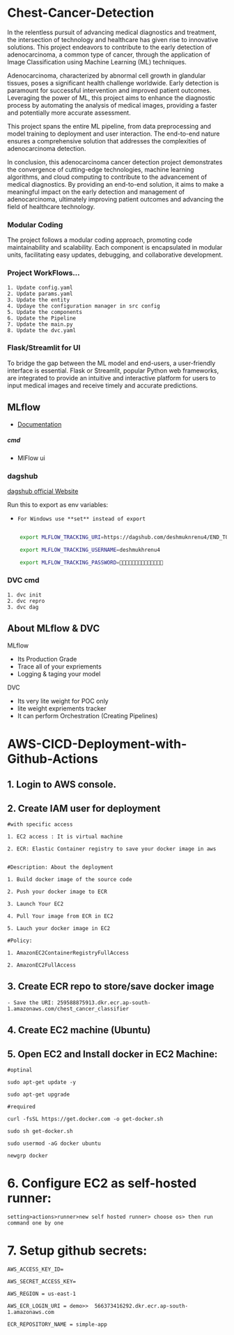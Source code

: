 # Chest-Cancer-Detection
In the relentless pursuit of advancing medical diagnostics and treatment, the intersection of technology and healthcare has given rise to innovative solutions. This project endeavors to contribute to the early detection of adenocarcinoma, a common type of cancer, through the application of Image Classification using Machine Learning (ML) techniques.

Adenocarcinoma, characterized by abnormal cell growth in glandular tissues, poses a significant health challenge worldwide. Early detection is paramount for successful intervention and improved patient outcomes. Leveraging the power of ML, this project aims to enhance the diagnostic process by automating the analysis of medical images, providing a faster and potentially more accurate assessment.

This project spans the entire ML pipeline, from data preprocessing and model training to deployment and user interaction. The end-to-end nature ensures a comprehensive solution that addresses the complexities of adenocarcinoma detection.

In conclusion, this adenocarcinoma cancer detection project demonstrates the convergence of cutting-edge technologies, machine learning algorithms, and cloud computing to contribute to the advancement of medical diagnostics. By providing an end-to-end solution, it aims to make a meaningful impact on the early detection and management of adenocarcinoma, ultimately improving patient outcomes and advancing the field of healthcare technology.



### Modular Coding

The project follows a modular coding approach, promoting code maintainability and scalability. Each component is encapsulated in modular units, facilitating easy updates, debugging, and collaborative development.

### Project WorkFlows...

    1. Update config.yaml
    2. Update params.yaml
    3. Update the entity
    4. Updaye the configuration manager in src config
    5. Update the components
    6. Update the Pipeline
    7. Update the main.py
    8. Update the dvc.yaml



### Flask/Streamlit for UI

To bridge the gap between the ML model and end-users, a user-friendly interface is essential. Flask or Streamlit, popular Python web frameworks, are integrated to provide an intuitive and interactive platform for users to input medical images and receive timely and accurate predictions.



## MLflow

- [Documentation](https://mlflow.org/docs/latest/index.html)

##### cmd

- MlFlow ui

### dagshub

[dagshub official Website](https://dagshub.com/)

Run this to export as env variables:

- `For Windows use **set** instead of export`

```bash

    export MLFLOW_TRACKING_URI=https://dagshub.com/deshmuknrenu4/END_TO_END-Chest-Cancer-Detection-using-MlFLow-DVC.mlflow

    export MLFLOW_TRACKING_USERNAME=deshmukhrenu4

    export MLFLOW_TRACKING_PASSWORD=🙈🙈🙈🙈🙈🙈🙈🙈🙈🙈🙈🙈🙈🙈

```

### DVC cmd

    1. dvc init
    2. dvc repro
    3. dvc dag

## About MLflow & DVC

MLflow

- Its Production Grade
- Trace all of your expriements
- Logging & taging your model

DVC

- Its very lite weight for POC only
- lite weight expriements tracker
- It can perform Orchestration (Creating Pipelines)

# AWS-CICD-Deployment-with-Github-Actions

## 1. Login to AWS console.

## 2. Create IAM user for deployment

    #with specific access

    1. EC2 access : It is virtual machine

    2. ECR: Elastic Container registry to save your docker image in aws


    #Description: About the deployment

    1. Build docker image of the source code

    2. Push your docker image to ECR

    3. Launch Your EC2

    4. Pull Your image from ECR in EC2

    5. Lauch your docker image in EC2

    #Policy:

    1. AmazonEC2ContainerRegistryFullAccess

    2. AmazonEC2FullAccess

## 3. Create ECR repo to store/save docker image

    - Save the URI: 259588875913.dkr.ecr.ap-south-1.amazonaws.com/chest_cancer_classifier

## 4. Create EC2 machine (Ubuntu)

## 5. Open EC2 and Install docker in EC2 Machine:

    #optinal

    sudo apt-get update -y

    sudo apt-get upgrade

    #required

    curl -fsSL https://get.docker.com -o get-docker.sh

    sudo sh get-docker.sh

    sudo usermod -aG docker ubuntu

    newgrp docker

# 6. Configure EC2 as self-hosted runner:

    setting>actions>runner>new self hosted runner> choose os> then run command one by one

# 7. Setup github secrets:

    AWS_ACCESS_KEY_ID=

    AWS_SECRET_ACCESS_KEY=

    AWS_REGION = us-east-1

    AWS_ECR_LOGIN_URI = demo>>  566373416292.dkr.ecr.ap-south-1.amazonaws.com

    ECR_REPOSITORY_NAME = simple-app
